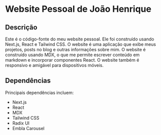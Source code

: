 # Website Pessoal de João Henrique

## Descrição
Este é o código-fonte do meu website pessoal. Ele foi construído usando Next.js, React e Tailwind CSS. O website é uma aplicação que exibe meus projetos, posts no blog e outras informações sobre mim. O website é construído usando MDX, o que me permite escrever conteúdo em markdown e incorporar componentes React. O website também é responsivo e amigável para dispositivos móveis.

## Dependências

Principais dependências incluem:
- Next.js
- React
- MDX
- Tailwind CSS
- Radix UI
- Embla Carousel